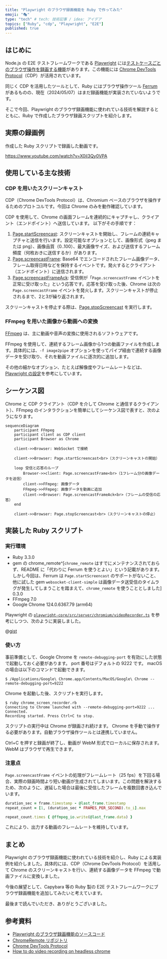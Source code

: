 ```yaml
---
title: "Playwright のブラウザ録画機能を Ruby で作ってみた"
emoji: "🎭"
type: "tech" # tech: 技術記事 / idea: アイデア
topics: ["Ruby", "cdp", "Playwright", "E2E"]
published: true
---
```


## はじめに

Node.js の E2E テストフレームワークである [Playwright](https://playwright.dev/) には[テストケースごとのブラウザ操作を録画する機能](https://playwright.dev/docs/videos#record-video)があります。この機能には [Chrome DevTools Protocol](https://chromedevtools.github.io/devtools-protocol/)（CDP）が活用されています。

同じく CDP を活用したツールとして、Ruby にはブラウザ操作ツール [Ferrum](https://github.com/rubycdp/ferrum) があるものの、現在（2024/05/07）はまだ録画機能が実装されていないようです。

そこで今回、Playwright のブラウザ録画機能に使われている技術を解説するとともに、Ruby で作成したブラウザ録画スクリプトを紹介します。

## 実際の録画例

作成した Ruby スクリプトで録画した動画です。

https://www.youtube.com/watch?v=X0il3Qy0VPA

## 使用している主な技術

### CDP を用いたスクリーンキャスト

CDP（Chrome DevTools Protocol）は、Chromium ベースのブラウザを操作するためのプロトコルです。今回は Chrome のみを動作確認しています。

CDP を使用して、Chrome の画面フレームを連続的にキャプチャし、クライアント（エンドポイント）へ送信しています。
以下がその手順です：

1. [Page.startScreencast](https://chromedevtools.github.io/devtools-protocol/tot/Page/#method-startScreencast): スクリーンキャストを開始し、フレームの連続キャプチャと送信を行います。設定可能なオプションとして、画像形式（jpeg または png）、画像品質（0..100）、最大画像サイズ、および送信するフレーム頻度（何枚おきに送信するか）があります。
2. [Page.screencastFrame](https://chromedevtools.github.io/devtools-protocol/tot/Page/#event-screencastFrame): Base64 でエンコードされたフレーム画像データ、フレーム取得日時などを保持するイベントです。発火するとクライアント（エンドポイント）に送信されます。
3. [Page.screencastFrameAck](https://chromedevtools.github.io/devtools-protocol/tot/Page/#method-screencastFrameAck): 受信側が「`Page.screencastFrame` イベントを正常に受け取った」という応答です。応答を受け取った後、Chrome は次の `Page.screencastFrame` イベントを発火します。スクリーンキャストが停止されるまで、2と3が繰り返されます。

スクリーンキャストを停止する際は、[Page.stopScreencast](https://chromedevtools.github.io/devtools-protocol/tot/Page/#method-stopScreencast) を実行します。

### FFmpeg を用いた画像から動画への変換

[FFmpeg](https://ffmpeg.org/) は、主に動画や音声の変換に使用されるソフトウェアです。

FFmpeg を使用して、連続するフレーム画像から1つの動画ファイルを作成します。具体的には、`-f image2pipe` オプションを使ってパイプ経由で連続する画像データを受け取り、それを動画ファイルに逐次的に追加します。

その他の細かなオプション、たとえば解像度やフレームレートなどは、[Playwright の設定](https://github.com/microsoft/playwright/blob/release-1.44/packages/playwright-core/src/server/chromium/videoRecorder.ts#L101)を参考にしています。

## シーケンス図

Chrome と CDP クライアント（CDP を介して Chrome と通信するクライアント）、FFmpeg のインタラクションを簡単にしてシーケンス図で表すと、次のようになります。

```mermaid
sequenceDiagram
    participant FFmpeg
    participant client as CDP client
    participant Browser as Chrome

    client->>Browser: WebSocket で接続

    client->>Browser: Page.startScreencast<br>（スクリーンキャストの開始）

    loop 受信と応答のループ
        Browser->>client: Page.screencastFrame<br>（1フレーム分の画像データを送信）
        client->>FFmpeg: 画像データ
        FFmpeg->>FFmpeg: 画像データを動画に追加
        client->>Browser: Page.screencastFrameAck<br>（フレームの受信の応答）
    end

    client->>Browser: Page.stopScreencast<br>（スクリーンキャストの停止）
```

## 実装した Ruby スクリプト

### 実行環境

- Ruby 3.3.0
- gem の chrome_remote^[`chrome_remote` はすでにメンテナンスされておらず、README に「代わりに Ferrum を使うとよい」という記載があります。しかし今回は、Ferrum は `Page.startScreencast` のサポートがないこと、他に試した gem `websocket-client-simple` は画像データ送受信のタイムラグが発生してしまうことを踏まえて、`chrome_remote` を使うこととしました] 0.3.0
- FFmpeg 7.0
- Google Chrome 124.0.6367.79 (arm64)

Playwright の [`playwright-core/src/server/chromium/videoRecorder.ts`](https://github.com/microsoft/playwright/blob/release-1.44/packages/playwright-core/src/server/chromium/videoRecorder.ts) を参考にしつつ、次のように実装しました。

@[gist](https://gist.github.com/AudioStakes/50ed995cc2190b5facaadb92054e4507)

### 使い方

事前準備として、Google Chrome を `remote-debugging-port` を有効にした状態で起動しておく必要があります。
port 番号はデフォルトの 9222 です。
macOS の場合は以下のコマンドで起動できます。

```
$ /Applications/Google\ Chrome.app/Contents/MacOS/Google\ Chrome --remote-debugging-port=9222
```

Chrome を起動した後、スクリプトを実行します。

```
$ ruby chrome_screen_recorder.rb
Connecting to Chrome launched with --remote-debugging-port=9222 ... Connected.
Recording started. Press Ctrl+C to stop.
```

スクリプトの実行中は Chrome が録画され続けます。
Chrome を手動で操作する必要があります。自動ブラウザ操作ツールとは連携していません。

Ctrl+C を押すと録画が終了し、動画が WebM 形式でローカルに保存されます。WebM はブラウザで再生できます。

### 注意点

`Page.screencastFrame` イベントの処理がフレームレート（25 fps）を下回る場合、実際の録画時間より短い動画が生成されてしまいます。この問題を解決するため、次のように、遅延した場合は最後に受信したフレームを複数回書き込んでいます。

``` ruby
duration_sec = frame.timestamp - @last_frame.timestamp
repeat_count = [1, (duration_sec * FRAMES_PER_SECOND).to_i].max

repeat_count.times { @ffmpeg_io.write(@last_frame.data) }
```

これにより、出力する動画のフレームレートを維持しています。

## まとめ

Playwright のブラウザ録画機能に使われている技術を紹介し、Ruby による実装例を紹介しました。具体的には、CDP（Chrome DevTools Protocol）を活用して Chrome のスクリーンキャストを行い、連続する画像データを FFmpeg で動画ファイルに変換しました。

今後の展望として、Capybara 等の Ruby 製の E2E テストフレームワークにブラウザ録画機能を追加してみたいと考えています。

最後まで読んでいただき、ありがとうございました。

## 参考資料

- [Playwright のブラウザ録画機能のソースコード](https://github.com/microsoft/playwright/blob/release-1.44/packages/playwright-core/src/server/chromium/videoRecorder.ts)
- [ChromeRemote リポジトリ](https://github.com/cavalle/chrome_remote)
- [Chrome DevTools Protocol](https://chromedevtools.github.io/devtools-protocol/)
- [How to do video recording on headless chrome](https://medium.com/@anchen.li/how-to-do-video-recording-on-headless-chrome-966e10b1221)

